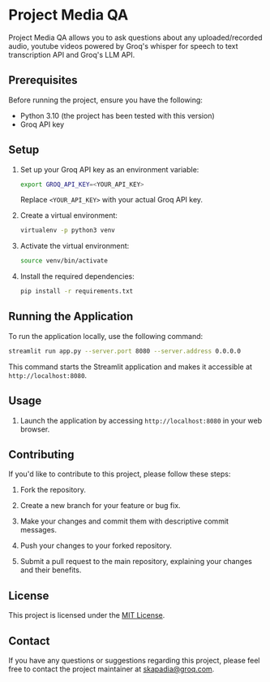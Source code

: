 # Project Media QA

Project Media QA allows you to ask questions about any uploaded/recorded audio, youtube videos powered by Groq's whisper for speech to text transcription API and Groq's LLM API.

## Prerequisites

Before running the project, ensure you have the following:

- Python 3.10 (the project has been tested with this version)
- Groq API key

## Setup

1. Set up your Groq API key as an environment variable:

   ```bash
   export GROQ_API_KEY=<YOUR_API_KEY>
   ```

   Replace `<YOUR_API_KEY>` with your actual Groq API key.

2. Create a virtual environment:

   ```bash
   virtualenv -p python3 venv
   ```

3. Activate the virtual environment:

   ```bash
   source venv/bin/activate
   ```

4. Install the required dependencies:

   ```bash
   pip install -r requirements.txt
   ```

## Running the Application

To run the application locally, use the following command:

```bash
streamlit run app.py --server.port 8080 --server.address 0.0.0.0
```

This command starts the Streamlit application and makes it accessible at `http://localhost:8080`.

## Usage

1. Launch the application by accessing `http://localhost:8080` in your web browser.

## Contributing

If you'd like to contribute to this project, please follow these steps:

1. Fork the repository.

2. Create a new branch for your feature or bug fix.

3. Make your changes and commit them with descriptive commit messages.

4. Push your changes to your forked repository.

5. Submit a pull request to the main repository, explaining your changes and their benefits.

## License

This project is licensed under the [MIT License](LICENSE).

## Contact

If you have any questions or suggestions regarding this project, please feel free to contact the project maintainer at [skapadia@groq.com](mailto:skapadia@groq.com).